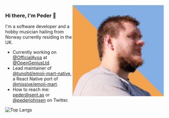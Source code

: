 <img align="right" src="https://github.com/pederjohnsen/pederjohnsen/blob/main/pederjohnsen.png" alt="Artistic photo of Peder" width="290px" height="290px" />

### Hi there, I'm Peder 👋

I'm a software developer and a hobby musician hailing from Norway currently residing in the UK.

- Currently working on <a href="https://twitter.com/OfficialAyoa" target="_blank">@OfficialAyoa</a> at <a href="https://twitter.com/OpenGeniusLtd" target="_blank">@OpenGeniusLtd</a>.
- Lead maintainer of <a href="https://github.com/tunoltd/emoji-mart-native" target="_blank">@tunoltd/emoji-mart-native</a>, a React Native port of <a href="https://github.com/missive/emoji-mart" target="_blank">@missive/emoji-mart</a>.
- How to reach me: peder@sent.as or <a href="https://twitter.com/pederjohnsen" target="_blank">@pederjohnsen</a> on Twitter.

![Top Langs](https://github-readme-stats.vercel.app/api/top-langs/?username=pederjohnsen&layout=compact&langs_count=10&hide=html,css)

